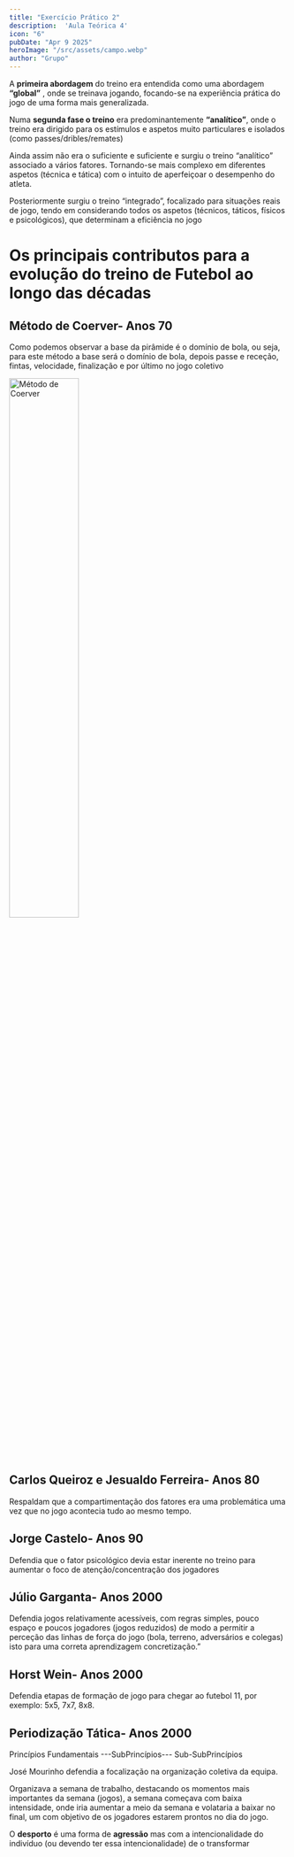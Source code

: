 ```yaml
---
title: "Exercício Prático 2" 
description:  'Aula Teórica 4' 
icon: "6" 
pubDate: "Apr 9 2025"
heroImage: "/src/assets/campo.webp" 
author: "Grupo"  
---
```


A **primeira abordagem** do treino era entendida como uma abordagem  **“global”** , onde se treinava jogando, focando-se na experiência prática do jogo de uma forma mais generalizada. 

Numa **segunda fase o treino** era predominantemente **“analítico”**, onde o treino era dirigido para os estímulos e aspetos muito particulares e isolados (como passes/dribles/remates) 

Ainda assim não era o suficiente e suficiente e surgiu o treino “analítico” associado a vários fatores.  Tornando-se mais complexo em diferentes aspetos (técnica e tática) com o intuito de aperfeiçoar o desempenho do atleta.  

Posteriormente surgiu o treino “integrado”, focalizado para situações reais de jogo, tendo em considerando todos os aspetos (técnicos, táticos, físicos e psicológicos), que determinam a eficiência no jogo 

# Os principais contributos para a evolução do treino de Futebol ao longo das décadas  

## Método de Coerver- Anos 70  

Como podemos observar a base da pirâmide é o domínio de bola, ou seja, para este método a base será o domínio de bola, depois passe e receção, fintas, velocidade, finalização e por último no jogo coletivo  

<div class="relative justify-items-center">
<img src="/assets/Método de Coerver.jpg" alt="Método de Coerver" width="50%" height="full">
</div>

## Carlos Queiroz e Jesualdo Ferreira- Anos 80 

Respaldam que a compartimentação dos fatores era uma problemática uma vez que no jogo acontecia tudo ao mesmo tempo. 

## Jorge Castelo- Anos 90 

Defendia que o fator psicológico devia estar inerente no treino para aumentar o foco de atenção/concentração dos jogadores

## Júlio Garganta- Anos 2000 

Defendia jogos relativamente acessíveis, com regras simples, pouco espaço e poucos jogadores (jogos reduzidos) de modo a permitir a perceção das linhas de força do jogo (bola, terreno, adversários e colegas) isto para uma correta aprendizagem concretização.” 

## Horst Wein- Anos 2000 

Defendia etapas de formação de jogo para chegar ao futebol 11, por exemplo: 5x5, 7x7, 8x8. 


## Periodização Tática- Anos 2000  

Princípios Fundamentais ---SubPrincípios--- Sub-SubPrincípios 

José Mourinho defendia a focalização na organização coletiva da equipa.  

Organizava a semana de trabalho, destacando os momentos mais importantes da semana (jogos), a semana começava com baixa intensidade, onde iria aumentar a meio da semana e volataria a baixar no final, um com objetivo de os jogadores estarem prontos no dia do jogo.  

O **desporto** é uma forma de **agressão** mas com a intencionalidade do indivíduo (ou devendo ter essa intencionalidade) de o transformar 
